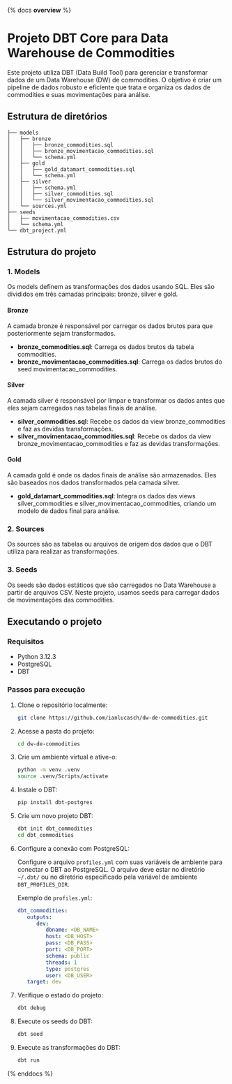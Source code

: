{% docs __overview__ %}

# Projeto DBT Core para Data Warehouse de Commodities

Este projeto utiliza DBT (Data Build Tool) para gerenciar e transformar dados de um Data Warehouse (DW) de commodities. O objetivo é criar um pipeline de dados robusto e eficiente que trata e organiza os dados de commodities e suas movimentações para análise.

## Estrutura de diretórios

```plaintext
├── models
│   ├── bronze
│   │   ├── bronze_commodities.sql
│   │   ├── bronze_movimentacao_commodities.sql
│   │   └── schema.yml
│   ├── gold
│   │   ├── gold_datamart_commodities.sql
│   │   └── schema.yml
│   ├── silver
│   │   ├── schema.yml
│   │   ├── silver_commodities.sql
│   │   └── silver_movimentacao_commodities.sql
│   └── sources.yml
├── seeds
│   ├── movimentacao_commodities.csv
│   └── schema.yml
└── dbt_project.yml
```

## Estrutura do projeto

### 1. Models

Os models definem as transformações dos dados usando SQL. Eles são divididos em três camadas principais: bronze, silver e gold.

#### Bronze

A camada bronze é responsável por carregar os dados brutos para que posteriormente sejam transformados.

- **bronze_commodities.sql**: Carrega os dados brutos da tabela commodities.
- **bronze_movimentacao_commodities.sql**: Carrega os dados brutos do seed movimentacao_commodities.

#### Silver

A camada silver é responsável por limpar e transformar os dados antes que eles sejam carregados nas tabelas finais de análise.

- **silver_commodities.sql**: Recebe os dados da view bronze_commodities e faz as devidas transformações.
- **silver_movimentacao_commodities.sql**: Recebe os dados da view bronze_movimentacao_commodities e faz as devidas transformações.

#### Gold

A camada gold é onde os dados finais de análise são armazenados. Eles são baseados nos dados transformados pela camada silver.

- **gold_datamart_commodities.sql**: Integra os dados das views silver_commodities e silver_movimentacao_commodities, criando um modelo de dados final para análise.

### 2. Sources

Os sources são as tabelas ou arquivos de origem dos dados que o DBT utiliza para realizar as transformações.

### 3. Seeds

Os seeds são dados estáticos que são carregados no Data Warehouse a partir de arquivos CSV. Neste projeto, usamos seeds para carregar dados de movimentações das commodities.

## Executando o projeto

### Requisitos

- Python 3.12.3
- PostgreSQL
- DBT

### Passos para execução

1. Clone o repositório localmente:
   ```bash
   git clone https://github.com/ianlucasch/dw-de-commodities.git
   ```


2. Acesse a pasta do projeto:
   ```bash
   cd dw-de-commodities
   ```


3. Crie um ambiente virtual e ative-o:
   ```bash
   python -m venv .venv
   source .venv/Scripts/activate
   ```


4. Instale o DBT:
   ```bash
   pip install dbt-postgres
   ```


5. Crie um novo projeto DBT:
   ```bash
   dbt init dbt_commodities
   cd dbt_commodities
   ```


6. Configure a conexão com PostgreSQL:

   Configure o arquivo `profiles.yml` com suas variáveis de ambiente para conectar o DBT ao PostgreSQL. O arquivo deve estar no diretório `~/.dbt/` ou no diretório especificado pela variável de ambiente `DBT_PROFILES_DIR`.

   Exemplo de `profiles.yml`:
   ```yaml
   dbt_commodities:
      outputs:
         dev:
            dbname: <DB_NAME>
            host: <DB_HOST>
            pass: <DB_PASS>
            port: <DB_PORT>
            schema: public
            threads: 1
            type: postgres
            user: <DB_USER>
      target: dev
   ```


7. Verifique o estado do projeto:
   ```bash
   dbt debug
   ```


8. Execute os seeds do DBT:
   ```bash
   dbt seed
   ```


9. Execute as transformações do DBT:
   ```bash
   dbt run
   ```

{% enddocs %}